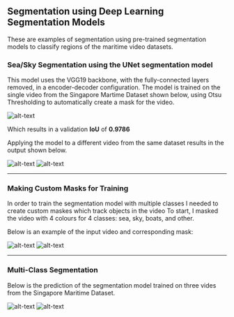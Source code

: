 ## Segmentation using Deep Learning Segmentation Models
These are examples of segmentation using pre-trained segmentation models to classify regions of the maritime video datasets. 


### Sea/Sky Segmentation using the UNet segmentation model
This model uses the VGG19 backbone, with the fully-connected layers removed, in a encoder-decoder configuration. 
The model is trained on the single video from the Singapore Martime Dataset shown below, using Otsu Thresholding to automatically create a mask for the video.

![alt-text](https://imgur.com/wYsIsUL.gif)

Which results in a validation **IoU** of **0.9786**

Applying the model to a different video from the same dataset results in the output shown below. 

![alt-text](https://imgur.com/uEh7f1l.gif)
![alt-text](https://imgur.com/saZPeYE.gif)

---

### Making Custom Masks for Training
In order to train the segmentation model with multiple classes I needed to create custom maskes which track objects in the video
To start, I masked the video with 4 colours for 4 classes: sea, sky, boats, and other. 

Below is an example of the input video and corresponding mask:

![alt-text](https://imgur.com/Xwwb5k5.gif)
![alt-text](https://imgur.com/ha89aAs.gif)

---

### Multi-Class Segmentation 
Below is the prediction of the segmentation model trained on three vides from the Singapore Maritime Dataset. 

![alt-text](https://imgur.com/Xk43Cyd.gif)
![alt-text](https://imgur.com/6MKg1Lz.gif)
